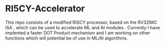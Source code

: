 # RI5CY-Accelerator
This repo consists of a modified RISCY  processor, based on the RV32IMC ISA , which can be used to accelerate ML and AI modules . Currently I have implented a faster DOT Product mechanism and I am working on other functions which will potential be of use in ML/AI algorithms. 
